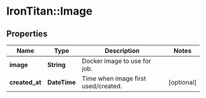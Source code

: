# IronTitan::Image

## Properties
Name | Type | Description | Notes
------------ | ------------- | ------------- | -------------
**image** | **String** | Docker image to use for job. | 
**created_at** | **DateTime** | Time when image first used/created. | [optional] 


